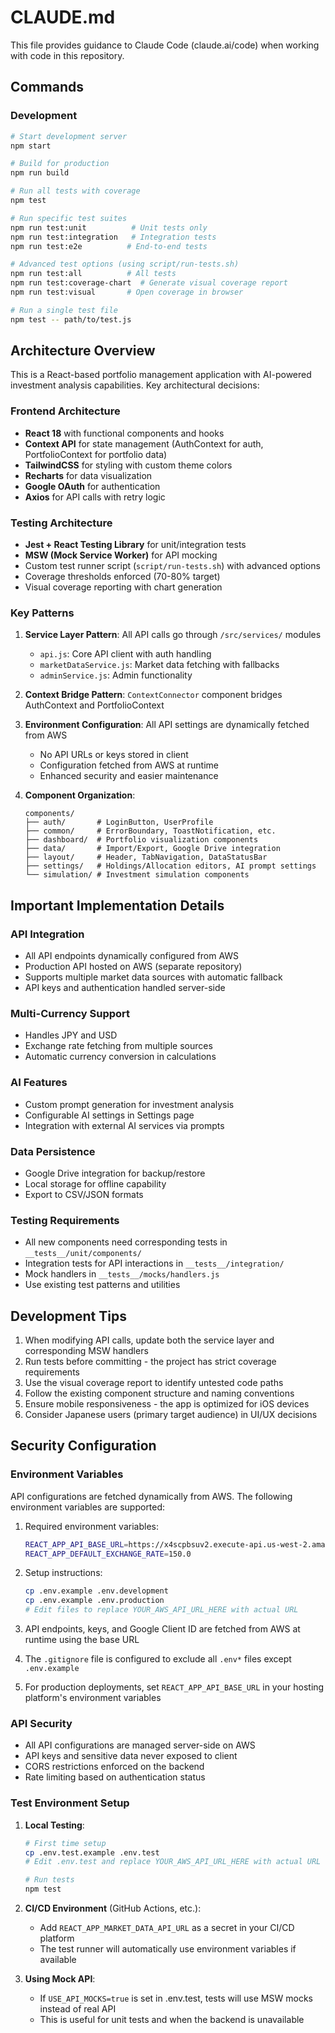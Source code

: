 # CLAUDE.md

This file provides guidance to Claude Code (claude.ai/code) when working with code in this repository.

## Commands

### Development
```bash
# Start development server
npm start

# Build for production
npm run build

# Run all tests with coverage
npm test

# Run specific test suites
npm run test:unit          # Unit tests only
npm run test:integration   # Integration tests
npm run test:e2e          # End-to-end tests

# Advanced test options (using script/run-tests.sh)
npm run test:all          # All tests
npm run test:coverage-chart  # Generate visual coverage report
npm run test:visual       # Open coverage in browser

# Run a single test file
npm test -- path/to/test.js
```

## Architecture Overview

This is a React-based portfolio management application with AI-powered investment analysis capabilities. Key architectural decisions:

### Frontend Architecture
- **React 18** with functional components and hooks
- **Context API** for state management (AuthContext for auth, PortfolioContext for portfolio data)
- **TailwindCSS** for styling with custom theme colors
- **Recharts** for data visualization
- **Google OAuth** for authentication
- **Axios** for API calls with retry logic

### Testing Architecture
- **Jest + React Testing Library** for unit/integration tests
- **MSW (Mock Service Worker)** for API mocking
- Custom test runner script (`script/run-tests.sh`) with advanced options
- Coverage thresholds enforced (70-80% target)
- Visual coverage reporting with chart generation

### Key Patterns

1. **Service Layer Pattern**: All API calls go through `/src/services/` modules
   - `api.js`: Core API client with auth handling
   - `marketDataService.js`: Market data fetching with fallbacks
   - `adminService.js`: Admin functionality

2. **Context Bridge Pattern**: `ContextConnector` component bridges AuthContext and PortfolioContext

3. **Environment Configuration**: All API settings are dynamically fetched from AWS
   - No API URLs or keys stored in client
   - Configuration fetched from AWS at runtime
   - Enhanced security and easier maintenance

4. **Component Organization**:
   ```
   components/
   ├── auth/       # LoginButton, UserProfile
   ├── common/     # ErrorBoundary, ToastNotification, etc.
   ├── dashboard/  # Portfolio visualization components
   ├── data/       # Import/Export, Google Drive integration
   ├── layout/     # Header, TabNavigation, DataStatusBar
   ├── settings/   # Holdings/Allocation editors, AI prompt settings
   └── simulation/ # Investment simulation components
   ```

## Important Implementation Details

### API Integration
- All API endpoints dynamically configured from AWS
- Production API hosted on AWS (separate repository)
- Supports multiple market data sources with automatic fallback
- API keys and authentication handled server-side

### Multi-Currency Support
- Handles JPY and USD
- Exchange rate fetching from multiple sources
- Automatic currency conversion in calculations

### AI Features
- Custom prompt generation for investment analysis
- Configurable AI settings in Settings page
- Integration with external AI services via prompts

### Data Persistence
- Google Drive integration for backup/restore
- Local storage for offline capability
- Export to CSV/JSON formats

### Testing Requirements
- All new components need corresponding tests in `__tests__/unit/components/`
- Integration tests for API interactions in `__tests__/integration/`
- Mock handlers in `__tests__/mocks/handlers.js`
- Use existing test patterns and utilities

## Development Tips

1. When modifying API calls, update both the service layer and corresponding MSW handlers
2. Run tests before committing - the project has strict coverage requirements
3. Use the visual coverage report to identify untested code paths
4. Follow the existing component structure and naming conventions
5. Ensure mobile responsiveness - the app is optimized for iOS devices
6. Consider Japanese users (primary target audience) in UI/UX decisions

## Security Configuration

### Environment Variables
API configurations are fetched dynamically from AWS. The following environment variables are supported:

1. Required environment variables:
   ```bash
   REACT_APP_API_BASE_URL=https://x4scpbsuv2.execute-api.us-west-2.amazonaws.com
   REACT_APP_DEFAULT_EXCHANGE_RATE=150.0
   ```

2. Setup instructions:
   ```bash
   cp .env.example .env.development
   cp .env.example .env.production
   # Edit files to replace YOUR_AWS_API_URL_HERE with actual URL
   ```

3. API endpoints, keys, and Google Client ID are fetched from AWS at runtime using the base URL

4. The `.gitignore` file is configured to exclude all `.env*` files except `.env.example`

5. For production deployments, set `REACT_APP_API_BASE_URL` in your hosting platform's environment variables

### API Security
- All API configurations are managed server-side on AWS
- API keys and sensitive data never exposed to client
- CORS restrictions enforced on the backend
- Rate limiting based on authentication status

### Test Environment Setup

1. **Local Testing**:
   ```bash
   # First time setup
   cp .env.test.example .env.test
   # Edit .env.test and replace YOUR_AWS_API_URL_HERE with actual URL
   
   # Run tests
   npm test
   ```

2. **CI/CD Environment** (GitHub Actions, etc.):
   - Add `REACT_APP_MARKET_DATA_API_URL` as a secret in your CI/CD platform
   - The test runner will automatically use environment variables if available
   
3. **Using Mock API**:
   - If `USE_API_MOCKS=true` is set in .env.test, tests will use MSW mocks instead of real API
   - This is useful for unit tests and when the backend is unavailable